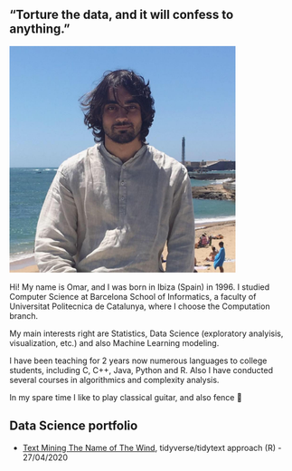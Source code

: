 ## “Torture the data, and it will confess to anything.”

 <img src="posts/images/avatar.bmp" alt="avatar"  class="center" style="width:400x;height:400px;"> 

Hi! My name is Omar, and I was born in Ibiza (Spain) in 1996.
I studied Computer Science at Barcelona School of Informatics, a faculty of Universitat Politecnica de Catalunya, where I choose the Computation branch.

My main interests right are Statistics, Data Science (exploratory analyisis, visualization, etc.) and also Machine Learning modeling.

I have been teaching for 2 years now numerous languages to college students, including C, C++, Java, Python and R. Also I have conducted several courses in algorithmics and complexity analysis.

In my spare time I like to play classical guitar, and also fence 🤺

## Data Science portfolio
- [Text Mining The Name of The Wind](https://norhther.github.io/blog/posts/notw.html), tidyverse/tidytext approach (R) - 27/04/2020
